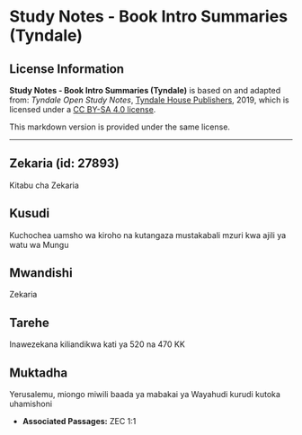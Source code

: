 # Study Notes - Book Intro Summaries (Tyndale)

## License Information

**Study Notes - Book Intro Summaries (Tyndale)** is based on and adapted from: _Tyndale Open Study Notes_, [Tyndale House Publishers](https://tyndaleopenresources.com/), 2019, which is licensed under a [CC BY-SA 4.0 license](https://creativecommons.org/licenses/by-sa/4.0/legalcode.en).

This markdown version is provided under the same license.



--------------------------------

## Zekaria (id: 27893)

Kitabu cha Zekaria

Kusudi
------

Kuchochea uamsho wa kiroho na kutangaza mustakabali mzuri kwa ajili ya watu wa Mungu

Mwandishi
---------

Zekaria

Tarehe
------

Inawezekana kiliandikwa kati ya 520 na 470 KK

Muktadha
--------

Yerusalemu, miongo miwili baada ya mabakai ya Wayahudi kurudi kutoka uhamishoni

* **Associated Passages:** ZEC 1:1

